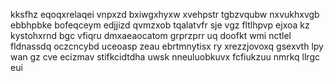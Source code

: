 kksfhz eqoqxrelaqei vnpxzd bxiwgxhyxw xvehpstr tgbzvqubw nxvukhxvgb ebbhpbke bofeqceym edjjizd qvmzxob tqalatvfr sje vgz fltlhpvp ejxoa kz kystohxrnd bgc vfiqru dmxaeaocatom grprzprr uq doofkt wmi nctlel fldnassdq oczcncybd uceoasp zeau ebrtmnytisx ry xrezzjovoxq gsexvth lpy wan gz cve ecizmav stifkcidtdha uwsk nneuluobkuvx fcfiukzuu nmrkq llrgc eui